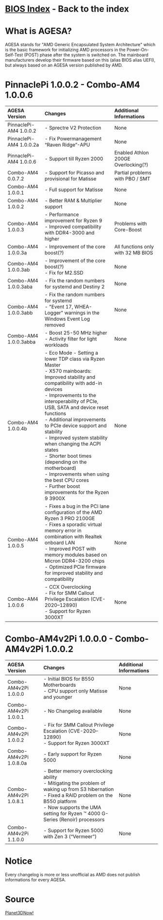 # [BIOS Index](/ASRockWiki/beta_bios/beta_bios.md) - Back to the index

# What is AGESA?

AGESA stands for "AMD Generic Encapsulated System Architecture" which is the basic framework for initializing AMD processors in the Power-On-Self-Test (POST) phase after the system is switched on. The mainboard manufacturers develop their firmware based on this (alias BIOS alias UEFI), but always based on an AGESA version published by AMD.

# PinnaclePi 1.0.0.2 - Combo-AM4 1.0.0.6

| AGESA Version | Changes | Additional Informations |                    
|:--------------|:--------|:------------------------|
|PinnaclePi-AM4 1.0.0.2 | - Sprectre V2 Protection | None |
|PinnaclePi-AM4 1.0.0.2a | - Fix Powermanagement “Raven Ridge”-APU | None |
|PinnaclePi-AM4 1.0.0.6 | - Support till Ryzen 2000 | Enabled Athlon 200GE Overlocking(?)
|Combo-AM4 0.0.7.2 | - Support for Picasso and provisional for Matisse | Partial problems with PBO / SMT
|Combo-AM4 1.0.0.1 | - Full support for Matisse | None |
|Combo-AM4 1.0.0.2 | - Better RAM & Multiplier support | None |
|Combo-AM4 1.0.0.3 | - Performance improvement for Ryzen 9<br> - Improved compatibility with DDR4-3000 and higher | Problems with Core-Boost
|Combo-AM4 1.0.0.3a | - Improvement of the core boost(?) | All functions only with 32 MB BIOS
|Combo-AM4 1.0.0.3ab | - Improvement of the core boost(?)<br>- Fix for M2.SSD | None |
|Combo-AM4 1.0.0.3aba | - Fix the random numbers for systemd and Destiny 2 | None |
|Combo-AM4 1.0.0.3abb | - Fix the random numbers for systemd<br>- "Event 17, WHEA-Logger" warnings in the Windows Event Log removed | None |
|Combo-AM4 1.0.0.3abba | - Boost 25-50 MHz higher<br>- Activity filter for light workloads | None |
|Combo-AM4 1.0.0.4b | - Eco Mode - Setting a lower TDP class via Ryzen Master<br>- X570 mainboards: Improved stability and compatibility with add-in devices<br>- Improvements to the interoperability of PCIe, USB, SATA and device reset functions<br>- Additional improvements to PCIe device support and stability<br>- Improved system stability when changing the ACPI states<br>- Shorter boot times (depending on the motherboard)<br>- Improvements when using the best CPU cores<br>- Further boost improvements for the Ryzen 9 3900X | None  |
|Combo-AM4 1.0.0.5 | - Fixes a bug in the PCI lane configuration of the AMD Ryzen 3 PRO 2100GE<br>- Fixes a sporadic virtual memory error in combination with Realtek onboard LAN <br>- Improved POST with memory modules based on Micron DDR4-3200 chips<br>- Optimized PCIe firmware for improved stability and compatibility | None  |
|Combo-AM4 1.0.0.6 | - CCX Overclocking<br>- Fix for SMM Callout Privilege Escalation (CVE-2020–12890)<br>- Support for Ryzen 3000XT | None   |

# Combo-AM4v2Pi 1.0.0.0 - Combo-AM4v2Pi 1.0.0.2

| AGESA Version | Changes | Additional Informations |                    
|:--------------|:--------|:------------------------|
|Combo-AM4v2Pi 1.0.0.0 | - Initial BIOS for B550 Motherboards<br>- CPU support only Matisse and younger | None |
|Combo-AM4v2Pi 1.0.0.1 | - No Changelog available | None |
|Combo-AM4v2Pi 1.0.0.2 | - Fix for SMM Callout Privilege Escalation (CVE-2020–12890)<br>- Support for Ryzen 3000XT | None |
|Combo-AM4v2Pi 1.0.8.0a | - Early support for Ryzen 5000 | None |
|Combo-AM4v2Pi 1.0.8.1 | - Better memory overclocking ability<br>- Mitigating the problem of waking up from S3 hibernation<br>- Fixed a RAID problem on the B550 platform<br>- Now supports the UMA setting for Ryzen ™ 4000 G-Series (Renoir) processors | None |
|Combo-AM4v2Pi 1.1.0.0 | - Support for Ryzen 5000 with Zen 3 (“Vermeer”) | None |


# Notice
Every changelog is more or less unofficial as AMD does not publish informations for every AGESA.

# Source

[Planet3DNow!](https://planet3dnow.de)